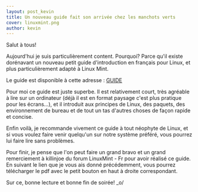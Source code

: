 ```yaml
---
layout: post_kevin
title: Un nouveau guide fait son arrivée chez les manchots verts
cover: linuxmint.png
author: kevin
---
```

Salut à tous!

Aujourd'hui je suis particulièrement content. Pourquoi? Parce qu'il existe dorénavant un nouveau petit guide d'introduction en français pour Linux, et plus particulièrement adapté à Linux Mint.

Le guide est disponible à cette adresse :
[GUIDE](http://ubuntuone.com/11lU9gJUgcCNsx1yednwlT)
<!--break-->
Pour moi ce guide est juste superbe. Il est relativement court, très agréable à lire sur un ordinateur (déjà il est en format paysage c'est plus pratique pour les écrans...), et il introduit aux principes de Linux, des paquets, des environnement de bureau et de tout un tas d'autres choses de façon rapide et concise.

Enfin voilà, je recommande vivement ce guide à tout néophyte de Linux, et si vous voulez faire venir quelqu'un sur notre système préféré, vous pourrez lui faire lire sans problèmes. 

Pour finir, je pense que l'on peut faire un grand bravo et un grand remerciement à killinjoe du forum LinuxMint - Fr pour avoir réalisé ce guide. En suivant le lien que je vous ais donné précédemment, vous pourrez télécharger le pdf avec le petit bouton en haut à droite correspondant.

Sur ce, bonne lecture et bonne fin de soirée! _o/
